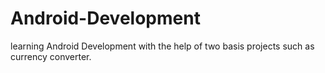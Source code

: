 # Android-Development 

learning Android Development with the help of two basis projects such as currency converter.
